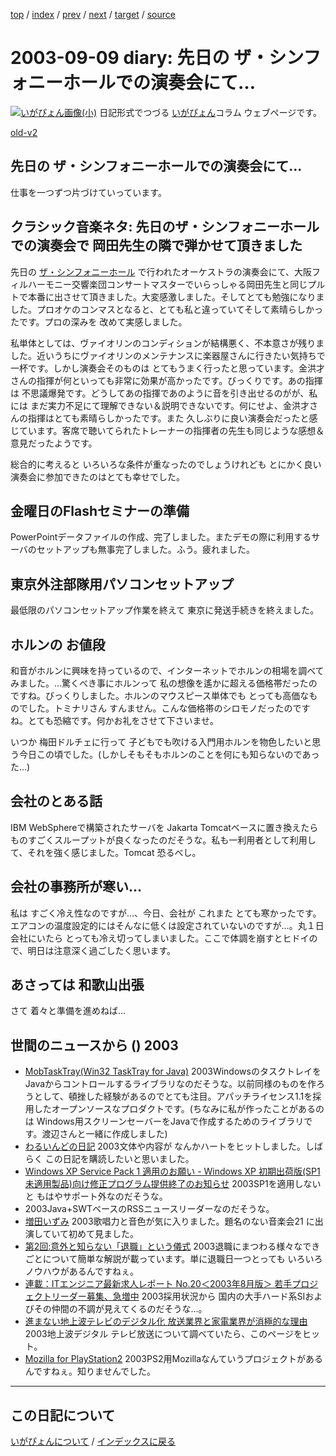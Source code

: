 [top](https://igapyon.github.io/diary/) 
 / [index](https://igapyon.github.io/diary/2003/index.html) 
 / [prev](https://igapyon.github.io/diary/2003/ig030910.html) 
 / [next](https://igapyon.github.io/diary/2003/ig030903.html) 
 / [target](https://igapyon.github.io/diary/2003/ig030909.html) 
 / [source](https://github.com/igapyon/diary/blob/gh-pages/2003/ig030909.html.src.md) 

2003-09-09 diary: 先日の ザ・シンフォニーホールでの演奏会にて…
=====================================================================================================
[![いがぴょん画像(小)](https://igapyon.github.io/diary/images/iga200306s.jpg "いがぴょん")](https://igapyon.github.io/diary/memo/memoigapyon.html) 日記形式でつづる [いがぴょん](https://igapyon.github.io/diary/memo/memoigapyon.html)コラム ウェブページです。

[old-v2](ig030909-orig.html)

## 先日の ザ・シンフォニーホールでの演奏会にて…

仕事を一つずつ片づけていっています。


## クラシック音楽ネタ: 先日のザ・シンフォニーホールでの演奏会で 岡田先生の隣で弾かせて頂きました

先日の [ザ・シンフォニーホール](http://asahi.co.jp/symphony/) で行われたオーケストラの演奏会にて、大阪フィルハーモニー交響楽団コンサートマスターでいらっしゃる岡田先生と同じプルトで本番に出させて頂きました。大変感激しました。そしてとても勉強になりました。プロオケのコンマスとなると、とても私と違っていてそして素晴らしかったです。プロの深みを 改めて実感しました。

私単体としては、ヴァイオリンのコンディションが結構悪く、不本意さが残りました。近いうちにヴァイオリンのメンテナンスに楽器屋さんに行きたい気持ちで一杯です。しかし演奏会そのものは とてもうまく行ったと思っています。金洪才さんの指揮が何といっても非常に効果が高かったです。びっくりです。あの指揮は 不思議爆発です。どうしてあの指揮であのように音を引き出せるのがが、私には まだ実力不足にて理解できない＆説明できないです。何にせよ、金洪才さんの指揮はとても素晴らしかったです。また 久しぶりに良い演奏会だったと感じています。客席で聴いてられたトレーナーの指揮者の先生も同じような感想＆意見だったようです。

総合的に考えると いろいろな条件が重なったのでしょうけれども とにかく良い演奏会に参加できたのはとても幸せでした。

## 金曜日のFlashセミナーの準備

PowerPointデータファイルの作成、完了しました。またデモの際に利用するサーバのセットアップも無事完了しました。ふう。疲れました。

## 東京外注部隊用パソコンセットアップ

最低限のパソコンセットアップ作業を終えて 東京に発送手続きを終えました。

## ホルンの お値段

和音がホルンに興味を持っているので、インターネットでホルンの相場を調べてみました。…驚くべき事にホルンって 私の想像を遙かに超える価格帯だったのですね。びっくりしました。ホルンのマウスピース単体でも とっても高価なものでした。トミナリさん すんません。こんな価格帯のシロモノだったのですね。とても恐縮です。何かお礼をさせて下さいませ。

いつか 梅田ドルチェに行って 子どもでも吹ける入門用ホルンを物色したいと思う今日この頃でした。(しかしそもそもホルンのことを何にも知らないのであった…)

## 会社のとある話

IBM WebSphereで構築されたサーバを Jakarta Tomcatベースに置き換えたら ものすごくスループットが良くなったのだそうな。私も一利用者として利用して、それを強く感じました。Tomcat 恐るべし。

## 会社の事務所が寒い…

私は すごく冷え性なのですが…、今日、会社が これまた とても寒かったです。エアコンの温度設定的にはそんなに低くは設定されていないのですが…。丸１日会社にいたら とっても冷え切ってしまいました。ここで体調を崩すとヒドイので、明日は注意深く過ごしたく思います。

## あさっては 和歌山出張

さて 着々と準備を進めねば… 

## 世間のニュースから () 2003

* [MobTaskTray(Win32 TaskTray for Java)](http://www.mobster.jp/agata/tasktray/)  2003WindowsのタスクトレイをJavaからコントロールするライブラリなのだそうな。以前同様のものを作ろうとして、頓挫した経験があるのでとても注目。アパッチライセンス1.1を採用したオープンソースなプロダクトです。(ちなみに私が作ったことがあるのは Windows用スクリーンセーバーをJavaで作成するためのライブラリです。渡辺さんと一緒に作成しました)
* [わるいんどの日記](http://d.hatena.ne.jp/wildcats0201/)  2003文体や内容が なんかハートをヒットしました。しばらく この日記を購読したいと思いました。
* [Windows XP Service Pack 1 適用のお願い - Windows XP 初期出荷版(SP1 未適用製品)向け修正プログラム提供終了のお知らせ](http://www.microsoft.com/japan/windowsxp/endofgold.asp)  2003SP1を適用しないと もはやサポート外なのだそうな。
*   2003Java+SWTベースのRSSニュースリーダーなのだそうな。
* [増田いずみ](http://www.jvcmusic.co.jp/masuda/)  2003歌唱力と音色が気に入りました。題名のない音楽会21 に出演していて初めて見ました。
* [第2回:意外と知らない「退職」という儀式](http://jibun.atmarkit.co.jp/lcareer01/column/ana02/ana01.html)  2003退職にまつわる様々なできごとについて簡単な解説が載っています。単に退職日一つとっても いろいろノウハウがあるんですねぇ。
* [連載：ITエンジニア最新求人レポート No.20＜2003年8月版＞ 若手プロジェクトリーダー募集、急増中](http://jibun.atmarkit.co.jp/lcareer01/rensai/jobtrend/jobtrend020.html)  2003採用状況から 国内の大手ハード系SIおよびその仲間の不調が見えてくるのだそうな…。
* [進まない地上波テレビのデジタル化 放送業界と家電業界が消極的な理由](http://www.atmarkit.co.jp/fbiz/column/fl/reg079/01.html)  2003地上波デジタル テレビ放送について調べていたら、このページをヒット。
* [Mozilla for PlayStation2](http://playstation2-linux.com/projects/mozilla-ps2)  2003PS2用Mozillaなんていうプロジェクトがあるんですねぇ。知りませんでした。

----------------------------------------------------------------------------------------------------

## この日記について
[いがぴょんについて](https://igapyon.github.io/diary/memo/memoigapyon.html) / [インデックスに戻る](https://igapyon.github.io/diary/idxall.html)
